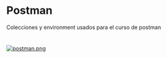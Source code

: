# Postman
Colecciones y environment  usados para el curso de postman 

#
[![postman.png](https://i.postimg.cc/0NZLSq50/postman.png)](https://postimg.cc/McMPkNQn)